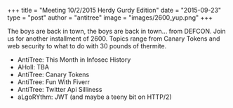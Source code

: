 +++
title = "Meeting 10/2/2015 Herdy Gurdy Edition"
date = "2015-09-23"
type = "post"
author = "antitree"
image = "images/2600_yup.png"
+++


The boys are back in town, the boys are back in town... from DEFCON. Join us for another installment of 2600. Topics range from Canary Tokens and web security to what to do with 30 pounds of thermite.  

* AntiTree: This Month in Infosec History
* AHoll: TBA
* AntiTree: Canary Tokens
* AntiTree: Fun With Fiverr
* AntiTree: Twitter Api Silliness
* aLgoRYthm: JWT (and maybe a teeny bit on HTTP/2) 
